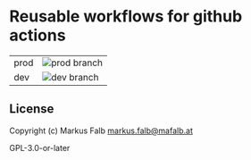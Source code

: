 # Reusable workflows for github actions

|||
|---|---|
|prod|![prod branch](https://github.com/mafalb/workflows/actions/workflows/CI.yml/badge.svg?branch=prod)|
|dev|![dev branch](https://github.com/mafalb/workflows/actions/workflows/CI.yml/badge.svg?branch=dev)|

## License

Copyright (c) Markus Falb <markus.falb@mafalb.at>

GPL-3.0-or-later
